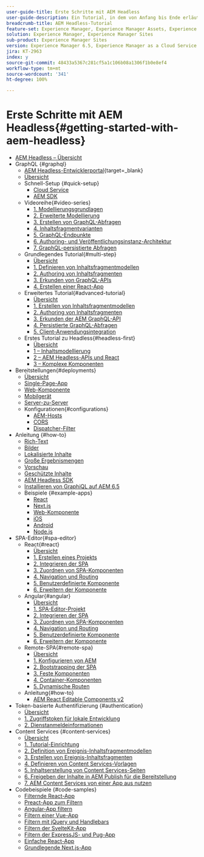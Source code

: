 ```yaml
---
user-guide-title: Erste Schritte mit AEM Headless
user-guide-description: Ein Tutorial, in dem von Anfang bis Ende erläutert wird, wie Inhalte mithilfe von AEM Headless aufgebaut und bereitgestellt werden können.
breadcrumb-title: AEM Headless-Tutorial
feature-set: Experience Manager, Experience Manager Assets, Experience Manager Sites
solution: Experience Manager, Experience Manager Sites
sub-product: Experience Manager Sites
version: Experience Manager 6.5, Experience Manager as a Cloud Service
jira: KT-2963
index: y
source-git-commit: 48433a5367c281cf5a1c106b08a1306f1b0e8ef4
workflow-type: tm+mt
source-wordcount: '341'
ht-degree: 100%

---
```



# Erste Schritte mit AEM Headless{#getting-started-with-aem-headless}

+ [AEM Headless – Übersicht](./overview.md)
+ GraphQL {#graphql}
   + [AEM Headless-Entwicklerportal](https://experienceleague.adobe.com/landing/experience-manager/headless/developer.html?lang=de){target=_blank}
   + [Übersicht](./graphql/overview.md)
   + Schnell-Setup {#quick-setup}
      + [Cloud Service](./graphql/quick-setup/cloud-service.md)
      + [AEM SDK](./graphql/quick-setup/local-sdk.md)
   + Videoreihe{#video-series}
      + [1. Modellierungsgrundlagen](./graphql/video-series/modeling-basics.md)
      + [2. Erweiterte Modellierung](./graphql/video-series/advanced-modeling.md)
      + [3. Erstellen von GraphQL-Abfragen](./graphql/video-series/creating-graphql-queries.md)
      + [4. Inhaltsfragmentvarianten](./graphql/video-series/content-fragment-variations.md)
      + [5. GraphQL-Endpunkte](./graphql/video-series/graphql-endpoints.md)
      + [6. Authoring- und Veröffentlichungsinstanz-Architektur](./graphql/video-series/author-publish-architecture.md)
      + [7. GraphQL-persistierte Abfragen](./graphql/video-series/graphql-persisted-queries.md)
   + Grundlegendes Tutorial{#multi-step}
      + [Übersicht](./graphql/multi-step/overview.md)
      + [1. Definieren von Inhaltsfragmentmodellen](./graphql/multi-step/content-fragment-models.md)
      + [2. Authoring von Inhaltsfragmenten](./graphql/multi-step/author-content-fragments.md)
      + [3. Erkunden von GraphQL-APIs](./graphql/multi-step/explore-graphql-api.md)
      + [4. Erstellen einer React-App](./graphql/multi-step/graphql-and-react-app.md)
   + Erweitertes Tutorial{#advanced-tutorial}
      + [Übersicht](/help/headless-tutorial/graphql/advanced-graphql/overview.md)
      + [1. Erstellen von Inhaltsfragmentmodellen](/help/headless-tutorial/graphql/advanced-graphql/create-content-fragment-models.md)
      + [2. Authoring von Inhaltsfragmenten](/help/headless-tutorial/graphql/advanced-graphql/author-content-fragments.md)
      + [3. Erkunden der AEM GraphQL-API](/help/headless-tutorial/graphql/advanced-graphql/explore-graphql-api.md)
      + [4. Persistierte GraphQL-Abfragen](/help/headless-tutorial/graphql/advanced-graphql/graphql-persisted-queries.md)
      + [5. Client-Anwendungsintegration](/help/headless-tutorial/graphql/advanced-graphql/client-application-integration.md)
   + Erstes Tutorial zu Headless{#headless-first}
      + [Übersicht](./graphql/headless-first-tutorial/overview.md)
      + [1 – Inhaltsmodellierung](./graphql/headless-first-tutorial/1-content-modeling.md)
      + [2 – AEM Headless-APIs und React](./graphql/headless-first-tutorial/2-aem-headless-apis-and-react.md)
      + [3 – Komplexe Komponenten](./graphql/headless-first-tutorial/3-complex-components.md)
+ Bereitstellungen{#deployments}
   + [Übersicht](./graphql/deployment/overview.md)
   + [Single-Page-App](./graphql/deployment/spa.md)
   + [Web-Komponente](./graphql/deployment/web-component.md)
   + [Mobilgerät](./graphql/deployment/mobile.md)
   + [Server-zu-Server](./graphql/deployment/server-to-server.md)
   + Konfigurationen{#configurations}
      + [AEM-Hosts](./graphql/deployment/configurations/aem-hosts.md)
      + [CORS](./graphql/deployment/configurations/cors.md)
      + [Dispatcher-Filter](./graphql/deployment/configurations/dispatcher-filters.md)
+ Anleitung {#how-to}
   + [Rich-Text](./graphql/how-to/rich-text.md)
   + [Bilder](./graphql/how-to/images.md)
   + [Lokalisierte Inhalte](./graphql/how-to/localized-content.md)
   + [Große Ergebnismengen](./graphql/how-to/large-result-sets.md)
   + [Vorschau](./graphql/how-to/preview.md)
   + [Geschützte Inhalte](./graphql/how-to/protected-content.md)
   + [AEM Headless SDK](./graphql/how-to/aem-headless-sdk.md)
   + [Installieren von GraphiQL auf AEM 6.5](./graphql/how-to/install-graphiql-aem-6-5.md)
   + Beispiele {#example-apps}
      + [React](./graphql/example-apps/react-app.md)
      + [Next.js](./graphql/example-apps/next-js.md)
      + [Web-Komponente](./graphql/example-apps/web-component.md)
      + [iOS](./graphql/example-apps/ios-swiftui-app.md)
      + [Android](./graphql/example-apps/android-app.md)
      + [Node.js](./graphql/example-apps/server-to-server-app.md)
+ SPA-Editor{#spa-editor}
   + React{#react}
      + [Übersicht](./spa-editor/react/overview.md)
      + [1. Erstellen eines Projekts](./spa-editor/react/create-project.md)
      + [2. Integrieren der SPA](./spa-editor/react/integrate-spa.md)
      + [3. Zuordnen von SPA-Komponenten](./spa-editor/react/map-components.md)
      + [4. Navigation und Routing](./spa-editor/react/navigation-routing.md)
      + [5. Benutzerdefinierte Komponente](./spa-editor/react/custom-component.md)
      + [6. Erweitern der Komponente](./spa-editor/react/extend-component.md)
   + Angular{#angular}
      + [Übersicht](./spa-editor/angular/overview.md)
      + [1. SPA-Editor-Projekt](./spa-editor/angular/create-project.md)
      + [2. Integrieren der SPA](./spa-editor/angular/integrate-spa.md)
      + [3. Zuordnen von SPA-Komponenten](./spa-editor/angular/map-components.md)
      + [4. Navigation und Routing](./spa-editor/angular/navigation-routing.md)
      + [5. Benutzerdefinierte Komponente](./spa-editor/angular/custom-component.md)
      + [6. Erweitern der Komponente](./spa-editor/angular/extend-component.md)
   + Remote-SPA{#remote-spa}
      + [Übersicht](./spa-editor/remote-spa/overview.md)
      + [1. Konfigurieren von AEM](./spa-editor/remote-spa/aem-configure.md)
      + [2. Bootstrapping der SPA](./spa-editor/remote-spa/spa-bootstrap.md)
      + [3. Feste Komponenten](./spa-editor/remote-spa/spa-fixed-component.md)
      + [4. Container-Komponenten](./spa-editor/remote-spa/spa-container-component.md)
      + [5. Dynamische Routen](./spa-editor/remote-spa/spa-dynamic-routes.md)
   + Anleitung{#how-to}
      + [AEM React Editable Components v2](./spa-editor/how-to/react-core-components-v2.md)
+ Token-basierte Authentifizierung {#authentication}
   + [Übersicht](./authentication/overview.md)
   + [1. Zugriffstoken für lokale Entwicklung](./authentication/local-development-access-token.md)
   + [2. Dienstanmeldeinformationen](./authentication/service-credentials.md)
+ Content Services {#content-services}
   + [Übersicht](./content-services/overview.md)
   + [1. Tutorial-Einrichtung](./content-services/chapter-1.md)
   + [2. Definition von Ereignis-Inhaltsfragmentmodellen](./content-services/chapter-2.md)
   + [3. Erstellen von Ereignis-Inhaltsfragmenten](./content-services/chapter-3.md)
   + [4. Definieren von Content Services-Vorlagen](./content-services/chapter-4.md)
   + [5. Inhaltserstellung von Content Services-Seiten](./content-services/chapter-5.md)
   + [6. Freigeben der Inhalte in AEM Publish für die Bereitstellung](./content-services/chapter-6.md)
   + [7. AEM Content Services von einer App aus nutzen](./content-services/chapter-7.md)
+ Codebeispiele {#code-samples}
   + [Filternde React-App](./graphql/code-samples/filtering-react-app.md)
   + [Preact-App zum Filtern](./graphql/code-samples/filtering-preact-app.md)
   + [Angular-App filtern](./graphql/code-samples/filtering-angular-app.md)
   + [Filtern einer Vue-App](./graphql/code-samples/filtering-vue-app.md)
   + [Filtern mit jQuery und Handlebars](./graphql/code-samples/filtering-jquery-handlebars.md)
   + [Filtern der SvelteKit-App](./graphql/code-samples/filtering-sveltekit-app.md)
   + [Filtern der ExpressJS- und Pug-App](./graphql/code-samples/filtering-express-pug-app.md)
   + [Einfache React-App](./graphql/code-samples/basic-react-app.md)
   + [Grundlegende Next.js-App](./graphql/code-samples/basic-nextjs-app.md)

